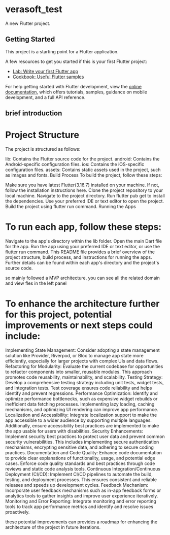 # verasoft_test

A new Flutter project.

## Getting Started

This project is a starting point for a Flutter application.

A few resources to get you started if this is your first Flutter project:

- [Lab: Write your first Flutter app](https://docs.flutter.dev/get-started/codelab)
- [Cookbook: Useful Flutter samples](https://docs.flutter.dev/cookbook)

For help getting started with Flutter development, view the
[online documentation](https://docs.flutter.dev/), which offers tutorials,
samples, guidance on mobile development, and a full API reference.


## brief introduction

# Project Structure
The project is structured as follows:

lib: Contains the Flutter source code for the project.
android: Contains the Android-specific configuration files.
ios: Contains the iOS-specific configuration files.
assets: Contains static assets used in the project, such as images and fonts.
Build Process
To build the project, follow these steps:

Make sure you have latest Flutter(3.16.7) installed on your machine. If not, follow the installation instructions here.
Clone the project repository to your local machine.
Navigate to the project directory.
Run flutter pub get to install the dependencies.
Use your preferred IDE or text editor to open the project.
Build the project using flutter run command.
Running the Apps


# To run each app, follow these steps:

Navigate to the app's directory within the lib folder.
Open the main Dart file for the app.
Run the app using your preferred IDE or text editor, or use the flutter run command.
This README file provides a brief overview of the project structure, build process, and instructions for running the apps. Further details can be found within each app's directory and the project's source code.


so mainly followed a MVP architecture, you can see all the related domain and view fles in the left panel

# To enhance the architecture further for this project, potential improvements or next steps could include:

Implementing State Management: Consider adopting a state management solution like Provider, Riverpod, or Bloc to manage app state more efficiently, especially for larger projects with complex UIs and data flows.
Refactoring for Modularity: Evaluate the current codebase for opportunities to refactor components into smaller, reusable modules. This approach promotes code reusability, maintainability, and scalability.
Testing Strategy: Develop a comprehensive testing strategy including unit tests, widget tests, and integration tests. Test coverage ensures code reliability and helps identify and prevent regressions.
Performance Optimization: Identify and optimize performance bottlenecks, such as expensive widget rebuilds or inefficient data fetching processes. Implementing lazy loading, caching mechanisms, and optimizing UI rendering can improve app performance.
Localization and Accessibility: Integrate localization support to make the app accessible to a wider audience by supporting multiple languages. Additionally, ensure accessibility best practices are implemented to make the app usable for users with disabilities.
Security Enhancements: Implement security best practices to protect user data and prevent common security vulnerabilities. This includes implementing secure authentication mechanisms, encrypting sensitive data, and adhering to secure coding practices.
Documentation and Code Quality: Enhance code documentation to provide clear explanations of functionality, usage, and potential edge cases. Enforce code quality standards and best practices through code reviews and static code analysis tools.
Continuous Integration/Continuous Deployment (CI/CD): Implement CI/CD pipelines to automate the build, testing, and deployment processes. This ensures consistent and reliable releases and speeds up development cycles.
Feedback Mechanism: Incorporate user feedback mechanisms such as in-app feedback forms or analytics tools to gather insights and improve user experience iteratively.
Monitoring and Error Reporting: Integrate monitoring and error reporting tools to track app performance metrics and identify and resolve issues proactively.

these potential improvements can provides a roadmap for enhancing the architecture of the project in future iterations.
